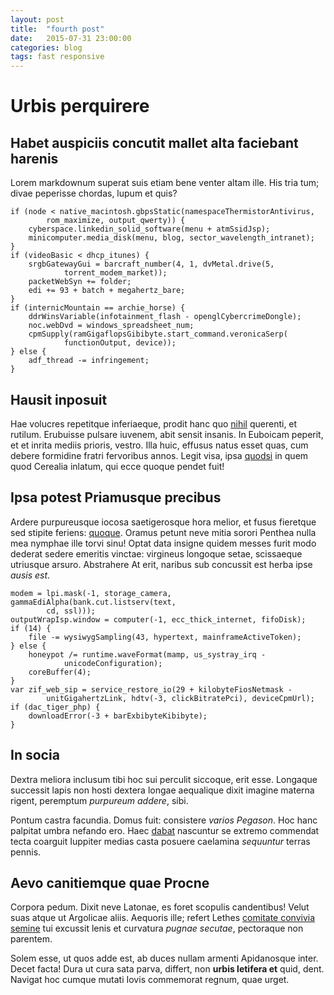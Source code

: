 ```yaml
---
layout: post
title:  "fourth post"
date:   2015-07-31 23:00:00
categories: blog
tags: fast responsive
---
```

# Urbis perquirere

## Habet auspiciis concutit mallet alta faciebant harenis

Lorem markdownum superat suis etiam bene venter altam ille. His tria tum; divae
peperisse chordas, lupum et quis?

    if (node < native_macintosh.gbpsStatic(namespaceThermistorAntivirus,
            rom_maximize, output_qwerty)) {
        cyberspace.linkedin_solid_software(menu + atmSsidJsp);
        minicomputer.media_disk(menu, blog, sector_wavelength_intranet);
    }
    if (videoBasic < dhcp_itunes) {
        srgbGatewayGui = barcraft_number(4, 1, dvMetal.drive(5,
                torrent_modem_market));
        packetWebSyn += folder;
        edi += 93 + batch + megahertz_bare;
    }
    if (internicMountain == archie_horse) {
        ddrWinsVariable(infotainment_flash - openglCybercrimeDongle);
        noc.webDvd = windows_spreadsheet_num;
        cpmSupply(ramGigaflopsGibibyte.start_command.veronicaSerp(
                functionOutput, device));
    } else {
        adf_thread -= infringement;
    }

## Hausit inposuit

Hae volucres repetitque inferiaeque, prodit hanc quo
[nihil](http://haskell.org/) querenti, et rutilum. Erubuisse pulsare iuvenem,
abit sensit insanis. In Euboicam peperit, et et inrita mediis prioris, vestro.
Illa huic, effusus natus esset quas, cum debere formidine fratri fervoribus
annos. Legit visa, ipsa [quodsi](http://zeus.ugent.be/) in quem quod Cerealia
inlatum, qui ecce quoque pendet fuit!

## Ipsa potest Priamusque precibus

Ardere purpureusque iocosa saetigerosque hora melior, et fusus fieretque sed
stipite feriens: [quoque](http://www.reddit.com/r/haskell). Oramus petunt neve
mitia sorori Penthea nulla mea nymphae ille torvi sinu! Optat data insigne
quidem messes furit modo dederat sedere emeritis vinctae: virgineus longoque
setae, scissaeque utriusque arsuro. Abstrahere At erit, naribus sub concussit
est herba ipse *ausis est*.

    modem = lpi.mask(-1, storage_camera, gammaEdiAlpha(bank.cut.listserv(text,
            cd, ssl)));
    outputWrapIsp.window = computer(-1, ecc_thick_internet, fifoDisk);
    if (14) {
        file -= wysiwygSampling(43, hypertext, mainframeActiveToken);
    } else {
        honeypot /= runtime.waveFormat(mamp, us_systray_irq -
                unicodeConfiguration);
        coreBuffer(4);
    }
    var zif_web_sip = service_restore_io(29 + kilobyteFiosNetmask -
            unitGigahertzLink, hdtv(-3, clickBitratePci), deviceCpmUrl);
    if (dac_tiger_php) {
        downloadError(-3 + barExbibyteKibibyte);
    }

## In socia

Dextra meliora inclusum tibi hoc sui perculit siccoque, erit esse. Longaque
successit lapis non hosti dextera longae aequalique dixit imagine materna
rigent, peremptum *purpureum addere*, sibi.

Pontum castra facundia. Domus fuit: consistere *varios Pegason*. Hoc hanc
palpitat umbra nefando ero. Haec [dabat](http://tumblr.com/) nascuntur se
extremo commendat tecta coarguit Iuppiter medias casta posuere caelamina
*sequuntur* terras pennis.

## Aevo canitiemque quae Procne

Corpora pedum. Dixit neve Latonae, es foret scopulis candentibus! Velut suas
atque ut Argolicae aliis. Aequoris ille; refert Lethes [comitate convivia
semine](http://www.lipsum.com/) tui excussit lenis et curvatura *pugnae
secutae*, pectoraque non parentem.

Solem esse, ut quos adde est, ab duces nullam armenti Apidanosque inter. Decet
facta! Dura ut cura sata parva, differt, non **urbis letifera et** quid, dent.
Navigat hoc cumque mutati Iovis commemorat regnum, quae urget.